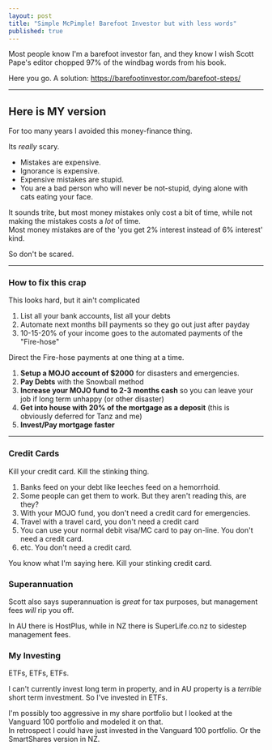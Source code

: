 ```yaml
---
layout: post
title: "Simple McPimple! Barefoot Investor but with less words"
published: true
---
```

Most people know I'm a barefoot investor fan, and they know I wish Scott Pape's editor chopped 97% of the windbag words from his book. 

Here you go. A solution:
https://barefootinvestor.com/barefoot-steps/

------------------
Here is MY version
------------------

For too many years I avoided this money-finance thing. 

Its _really_ scary. 

+ Mistakes are expensive.  
+ Ignorance is expensive.  
+ Expensive mistakes are stupid.  
+ You are a bad person who will never be not-stupid, dying alone with cats eating your face.

It sounds trite, but most money mistakes only cost a bit of time, while not making the mistakes costs a _lot_ of time.  
Most money mistakes are of the 'you get 2% interest instead of 6% interest' kind.

So don't be scared.

----------------------------

### How to fix this crap ###

This looks hard, but it ain't complicated

01. List all your bank accounts, list all your debts
02. Automate next months bill payments so they go out just after payday
03. 10-15-20% of your income goes to the automated payments of the "Fire-hose"

Direct the Fire-hose payments at one thing at a time.  

01. **Setup a MOJO account of $2000** for disasters and emergencies.
02. **Pay Debts** with the Snowball method
03. **Increase your MOJO fund to 2-3 months cash** so you can leave your job if long term unhappy (or other disaster)
04. **Get into house with 20% of the mortgage as a deposit** (this is obviously deferred for Tanz and me)
05. **Invest/Pay mortgage faster**

----------------------------

### Credit Cards ###

Kill your credit card. Kill the stinking thing.

01. Banks feed on your debt like leeches feed on a hemorrhoid.
02. Some people can get them to work. But they aren't reading this, are they?
03. With your MOJO fund, you don't need a credit card for emergencies.
04. Travel with a travel card, you don't need a credit card
05. You can use your normal debit visa/MC card to pay on-line. You don't need a credit card.
06. etc. You don't need a credit card.

You know what I'm saying here. Kill your stinking credit card.

### Superannuation ###

Scott also says superannuation is _great_ for tax purposes, but management fees _will_ rip you off.

In AU there is HostPlus, while in NZ there is SuperLife.co.nz to sidestep management fees.

### My Investing ###

ETFs, ETFs, ETFs.

I can't currently invest long term in property, and in AU property is a _terrible_ short term investment. 
So I've invested in ETFs.

I'm possibly too aggressive in my share portfolio but I looked at the Vanguard 100 portfolio and modeled it on that.  
In retrospect I could have just invested in the Vanguard 100 portfolio. Or the SmartShares version in NZ.






